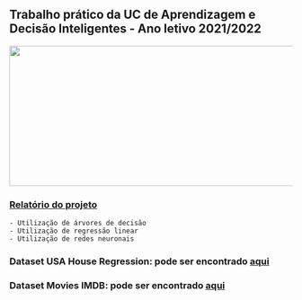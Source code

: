 ## Trabalho prático da UC de Aprendizagem e Decisão Inteligentes - Ano letivo 2021/2022
<p align="center">
  <img width="750" height="250" src=https://user-images.githubusercontent.com/61991247/173871614-37fa8ec9-d344-4f55-ae69-fce6c33a9417.png>
</p>

### [Relatório do projeto](https://github.com/simaocunha71/ADI_projeto/blob/main/relatorio.pdf)
```
- Utilização de árvores de decisão
- Utilização de regressão linear
- Utilização de redes neuronais
```
### Dataset USA House Regression: pode ser encontrado [aqui](https://github.com/simaocunha71/ADI_projeto/blob/main/USA_Housing_regression.csv)
### Dataset Movies IMDB: pode ser encontrado [aqui](https://www.kaggle.com/datasets/rounakbanik/the-movies-dataset?select=ratings.csv)
